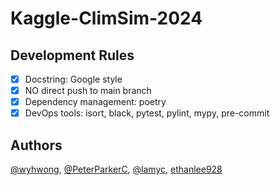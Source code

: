 # Kaggle-ClimSim-2024

## Development Rules

- [x] Docstring: Google style
- [x] NO direct push to main branch
- [x] Dependency management: poetry
- [x] DevOps tools: isort, black, pytest, pylint, mypy, pre-commit

## Authors
[@wyhwong](https://github.com/wyhwong), [@PeterParkerC](https://github.com/PeterParkerC), [@lamyc](https://github.com/lamyc), [ethanlee928](https://github.com/ethanlee928)
